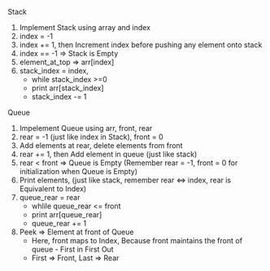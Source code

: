 Stack

1. Implement Stack using array and index
2. index = -1
3. index += 1, then Increment index before pushing any element onto stack
4. index == -1 => Stack is Empty
5. element_at_top => arr[index]
6. stack_index = index,
   - while stack_index >=0
   - print arr[stack_index]
   - stack_index -= 1

Queue

1. Impelement Queue using arr, front, rear
2. rear = -1 (just like index in Stack), front = 0
3. Add elements at rear, delete elements from front
4. rear += 1, then Add element in queue (just like stack)
5. rear < front => Queue is Empty (Remember rear = -1, front = 0 for initialization when Queue is Empty)
6. Print elements, (just like stack, remember rear <=> index, rear is Equivalent to Index)
7. queue_rear = rear
   - whlile queue_rear <= front
   - print arr[queue_rear]
   - queue_rear += 1
8. Peek => Element at front of Queue
   - Here, front maps to Index, Because front maintains the front of queue - First in First Out
   - First => Front, Last => Rear
